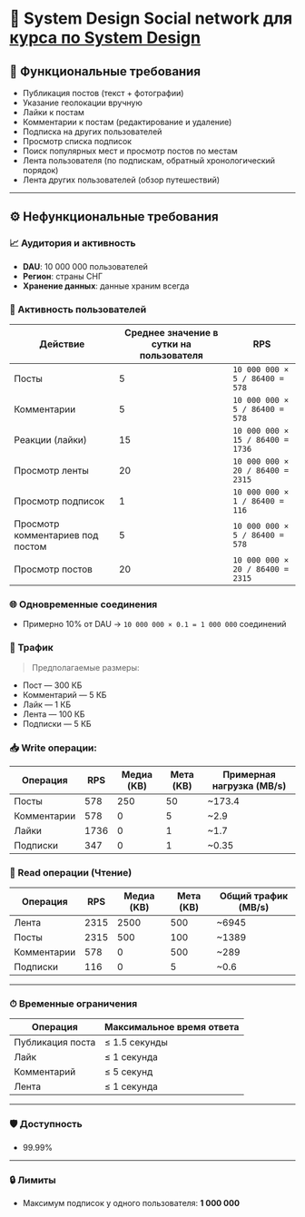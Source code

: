 # 📐 System Design Social network для [курса по System Design](https://balun.courses/courses/system_design)

## 🧩 Функциональные требования

- Публикация постов (текст + фотографии)
- Указание геолокации вручную
- Лайки к постам
- Комментарии к постам (редактирование и удаление)
- Подписка на других пользователей
- Просмотр списка подписок
- Поиск популярных мест и просмотр постов по местам
- Лента пользователя (по подпискам, обратный хронологический порядок)
- Лента других пользователей (обзор путешествий)

---

## ⚙️ Нефункциональные требования

### 📈 Аудитория и активность

- **DAU**: 10 000 000 пользователей
- **Регион**: страны СНГ
- **Хранение данных**: данные храним всегда

### 👥 Активность пользователей

| Действие                         | Среднее значение в сутки на пользователя | RPS                              |
|----------------------------------|------------------------------------------|----------------------------------|
| Посты                            | 5                                        | `10 000 000 × 5 / 86400 = 578`   |
| Комментарии                      | 5                                        | `10 000 000 × 5 / 86400 = 578`   |
| Реакции (лайки)                  | 15                                       | `10 000 000 × 15 / 86400 = 1736` |
| Просмотр ленты                   | 20                                       | `10 000 000 × 20 / 86400 = 2315` |
| Просмотр подписок                | 1                                        | `10 000 000 × 1 / 86400 = 116`   |
| Просмотр комментариев под постом | 5                                        | `10 000 000 × 5 / 86400 = 578`   |
| Просмотр постов                  | 20                                       | `10 000 000 × 20 / 86400 = 2315` |


### 🌐 Одновременные соединения

- Примерно 10% от DAU → `10 000 000 × 0.1 = 1 000 000` соединений

### 🧮 Трафик

> Предполагаемые размеры:

- Пост — 300 КБ
- Комментарий — 5 КБ
- Лайк — 1 КБ
- Лента — 100 КБ
- Подписки — 5 КБ

### 📥 Write операции:

| Операция    | RPS  | Медиа (KB) | Мета (KB) | Примерная нагрузка (MB/s) |
|-------------|------|------------|-----------|---------------------------|
| Посты       | 578  | 250        | 50        | ~173.4                    |
| Комментарии | 578  | 0          | 5         | ~2.9                      |
| Лайки       | 1736 | 0          | 1         | ~1.7                      |
| Подписки    | 347  | 0          | 1         | ~0.35                     |


### 📖 Read операции (Чтение)

| Операция    | RPS  | Медиа (KB) | Мета (KB) | Общий трафик (MB/s) |
|-------------|------|------------|-----------|---------------------|
| Лента       | 2315 | 2500       | 500       | ~6945               |
| Посты       | 2315 | 500        | 100       | ~1389               |
| Комментарии | 578  | 0          | 500       | ~289                |
| Подписки    | 116  | 0          | 5         | ~0.6                |


---

### ⏱ Временные ограничения

| Операция         | Максимальное время ответа |
|------------------|---------------------------|
| Публикация поста | ≤ 1.5 секунды             |
| Лайк             | ≤ 1 секунда               |
| Комментарий      | ≤ 5 секунд                |
| Лента            | ≤ 1 секунда               |

---

### 🛡 Доступность

- 99.99%

---

### 🔒 Лимиты

- Максимум подписок у одного пользователя: **1 000 000**
